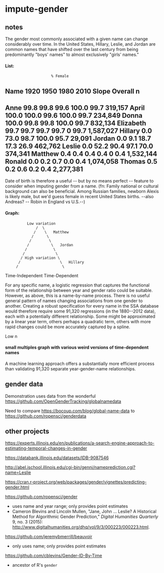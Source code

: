 # impute-gender

## notes

The gender most commonly associated with a given name can change considerably over time. In the United States, Hillary, Leslie, and Jordan are common names that have shifted over the last century from being predominantly "boys' names" to almost exclusively "girls' names."


#### List:

                         % Female
 Name           1920    1950    1980    2010   Slope   Overall        n
--------------------------------------------------------------------------
Anne            99.8    99.8    99.6   100.0             99.7      319,157
April          100.0   100.0    99.6   100.0             99.7      234,849
Donna          100.0    99.8    99.8   100.0             99.7      832,134
Elizabeth       99.7    99.7    99.7    99.7     0       99.7    1,587,027
Hillary          0.0    73.0    98.7   100.0             95.7       29,091
Jordan           0.0     9.1    18.7    17.3             26.9      462,762
Leslie           0.0    52.2    90.4    97.1             70.0      374,341
Matthew          0.4     0.4     0.4     0.4     0        0.4    1,532,144
Ronald           0.0     0.2     0.7     0.0              0.4    1,074,058
Thomas           0.5     0.2     0.6     0.2              0.4    2,277,381
--------------------------------------------------------------------------

Date of birth is therefore a useful -- but by no means perfect -- feature to consider when imputing gender from a name. (fn: Family national or cultural background can also be beneficial. Among Russian families, newborn Alexis is likely male, but we'd guess female in recent United States births. --also Andreas? -- Robin in England vs U.S.--)

#### Graph:


              Low variation
                  /  \
                 /    \   Matthew
                /      \
               /        \
              /          \   Jordan
             /            \
            /              \
           / High variation \
          /                  \   Hillary
         /                    \
Time-Independent       Time-Dependent


For any specific name, a logistic regression that captures the functional form of the relationship between year and gender ratio could be suitable. However, as above, this is a name-by-name process. There is no useful general pattern of names changing associations from one gender to another. Creating a robust specification for every name in the SSA database would therefore require some 91,320 regressions (in the 1880--2012 data), each with a potentially different relationship. Some might be approximated by a linear year term, others perhaps a quadratic term, others with more rapid changes could be more accurately captured by a spline.

Low n

#### small multiples graph with various weird versions of time-dependent names

A machine learning approach offers a substantially more efficient process than validating 91,320 separate year-gender-name relationships.

## gender data

Demonstration uses data from the wonderful https://github.com/OpenGenderTracking/globalnamedata

Need to compare https://bocoup.com/blog/global-name-data to
https://github.com/ropensci/genderdata


## other projects

https://experts.illinois.edu/en/publications/a-search-engine-approach-to-estimating-temporal-changes-in-gender

https://databank.illinois.edu/datasets/IDB-9087546

http://abel.ischool.illinois.edu/cgi-bin/genni/nameprediction.cgi?name=Leslie

https://cran.r-project.org/web/packages/gender/vignettes/predicting-gender.html

https://github.com/ropensci/gender
 - uses name and year range; only provides point estimates
 - Cameron Blevins and Lincoln Mullen, "Jane, John ... Leslie? A
Historical Method for Algorithmic Gender Prediction," _Digital
Humanities Quarterly_ 9, no. 3 (2015): <http://www.digitalhumanities.org/dhq/vol/9/3/000223/000223.html>.

https://github.com/jeremybmerrill/beauvoir
 - only uses name; only provides point estimates

https://github.com/cblevins/Gender-ID-By-Time
 - ancestor of R's `gender`
